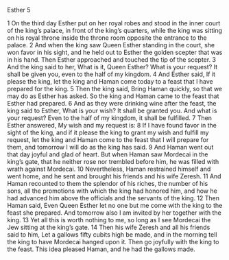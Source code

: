Esther 5

1	On the third day Esther put on her royal robes and stood in the inner court of the king’s palace, in front of the king’s quarters, while the king was sitting on his royal throne inside the throne room opposite the entrance to the palace.
2	And when the king saw Queen Esther standing in the court, she won favor in his sight, and he held out to Esther the golden scepter that was in his hand. Then Esther approached and touched the tip of the scepter.
3	And the king said to her, What is it, Queen Esther? What is your request? It shall be given you, even to the half of my kingdom.
4	And Esther said, If it please the king, let the king and Haman come today to a feast that I have prepared for the king.
5	Then the king said, Bring Haman quickly, so that we may do as Esther has asked. So the king and Haman came to the feast that Esther had prepared.
6	And as they were drinking wine after the feast, the king said to Esther, What is your wish? It shall be granted you. And what is your request? Even to the half of my kingdom, it shall be fulfilled.
7	Then Esther answered, My wish and my request is:
8	If I have found favor in the sight of the king, and if it please the king to grant my wish and fulfill my request, let the king and Haman come to the feast that I will prepare for them, and tomorrow I will do as the king has said.
9	And Haman went out that day joyful and glad of heart. But when Haman saw Mordecai in the king’s gate, that he neither rose nor trembled before him, he was filled with wrath against Mordecai.
10	Nevertheless, Haman restrained himself and went home, and he sent and brought his friends and his wife Zeresh.
11	And Haman recounted to them the splendor of his riches, the number of his sons, all the promotions with which the king had honored him, and how he had advanced him above the officials and the servants of the king.
12	Then Haman said, Even Queen Esther let no one but me come with the king to the feast she prepared. And tomorrow also I am invited by her together with the king.
13	Yet all this is worth nothing to me, so long as I see Mordecai the Jew sitting at the king’s gate.
14	Then his wife Zeresh and all his friends said to him, Let a gallows fifty cubits high be made, and in the morning tell the king to have Mordecai hanged upon it. Then go joyfully with the king to the feast. This idea pleased Haman, and he had the gallows made.


